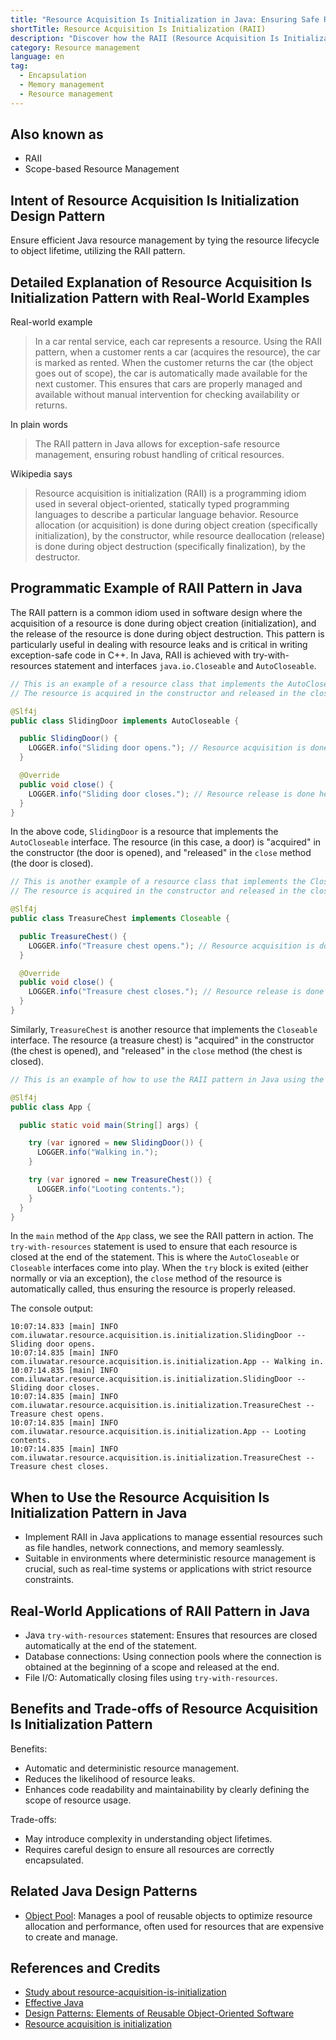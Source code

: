 ```yaml
---
title: "Resource Acquisition Is Initialization in Java: Ensuring Safe Resource Management"
shortTitle: Resource Acquisition Is Initialization (RAII)
description: "Discover how the RAII (Resource Acquisition Is Initialization) pattern can streamline resource management in Java. Learn to implement RAII with practical examples and improve code reliability and maintenance."
category: Resource management
language: en
tag:
  - Encapsulation
  - Memory management
  - Resource management
---
```


## Also known as

* RAII
* Scope-based Resource Management

## Intent of Resource Acquisition Is Initialization Design Pattern

Ensure efficient Java resource management by tying the resource lifecycle to object lifetime, utilizing the RAII pattern.

## Detailed Explanation of Resource Acquisition Is Initialization Pattern with Real-World Examples

Real-world example

> In a car rental service, each car represents a resource. Using the RAII pattern, when a customer rents a car (acquires the resource), the car is marked as rented. When the customer returns the car (the object goes out of scope), the car is automatically made available for the next customer. This ensures that cars are properly managed and available without manual intervention for checking availability or returns.

In plain words

> The RAII pattern in Java allows for exception-safe resource management, ensuring robust handling of critical resources.

Wikipedia says

> Resource acquisition is initialization (RAII) is a programming idiom used in several object-oriented, statically typed programming languages to describe a particular language behavior. Resource allocation (or acquisition) is done during object creation (specifically initialization), by the constructor, while resource deallocation (release) is done during object destruction (specifically finalization), by the destructor.

## Programmatic Example of RAII Pattern in Java

The RAII pattern is a common idiom used in software design where the acquisition of a resource is done during object creation (initialization), and the release of the resource is done during object destruction. This pattern is particularly useful in dealing with resource leaks and is critical in writing exception-safe code in C++. In Java, RAII is achieved with try-with-resources statement and interfaces `java.io.Closeable` and `AutoCloseable`.

```java
// This is an example of a resource class that implements the AutoCloseable interface.
// The resource is acquired in the constructor and released in the close method.

@Slf4j
public class SlidingDoor implements AutoCloseable {

  public SlidingDoor() {
    LOGGER.info("Sliding door opens."); // Resource acquisition is done here
  }

  @Override
  public void close() {
    LOGGER.info("Sliding door closes."); // Resource release is done here
  }
}
```

In the above code, `SlidingDoor` is a resource that implements the `AutoCloseable` interface. The resource (in this case, a door) is "acquired" in the constructor (the door is opened), and "released" in the `close` method (the door is closed).

```java
// This is another example of a resource class that implements the Closeable interface.
// The resource is acquired in the constructor and released in the close method.

@Slf4j
public class TreasureChest implements Closeable {

  public TreasureChest() {
    LOGGER.info("Treasure chest opens."); // Resource acquisition is done here
  }

  @Override
  public void close() {
    LOGGER.info("Treasure chest closes."); // Resource release is done here
  }
}
```

Similarly, `TreasureChest` is another resource that implements the `Closeable` interface. The resource (a treasure chest) is "acquired" in the constructor (the chest is opened), and "released" in the `close` method (the chest is closed).

```java
// This is an example of how to use the RAII pattern in Java using the try-with-resources statement.

@Slf4j
public class App {

  public static void main(String[] args) {

    try (var ignored = new SlidingDoor()) {
      LOGGER.info("Walking in.");
    }

    try (var ignored = new TreasureChest()) {
      LOGGER.info("Looting contents.");
    }
  }
}
```

In the `main` method of the `App` class, we see the RAII pattern in action. The `try-with-resources` statement is used to ensure that each resource is closed at the end of the statement. This is where the `AutoCloseable` or `Closeable` interfaces come into play. When the `try` block is exited (either normally or via an exception), the `close` method of the resource is automatically called, thus ensuring the resource is properly released.

The console output:

```
10:07:14.833 [main] INFO com.iluwatar.resource.acquisition.is.initialization.SlidingDoor -- Sliding door opens.
10:07:14.835 [main] INFO com.iluwatar.resource.acquisition.is.initialization.App -- Walking in.
10:07:14.835 [main] INFO com.iluwatar.resource.acquisition.is.initialization.SlidingDoor -- Sliding door closes.
10:07:14.835 [main] INFO com.iluwatar.resource.acquisition.is.initialization.TreasureChest -- Treasure chest opens.
10:07:14.835 [main] INFO com.iluwatar.resource.acquisition.is.initialization.App -- Looting contents.
10:07:14.835 [main] INFO com.iluwatar.resource.acquisition.is.initialization.TreasureChest -- Treasure chest closes.
```

## When to Use the Resource Acquisition Is Initialization Pattern in Java

* Implement RAII in Java applications to manage essential resources such as file handles, network connections, and memory seamlessly.
* Suitable in environments where deterministic resource management is crucial, such as real-time systems or applications with strict resource constraints.

## Real-World Applications of RAII Pattern in Java

* Java `try-with-resources` statement: Ensures that resources are closed automatically at the end of the statement.
* Database connections: Using connection pools where the connection is obtained at the beginning of a scope and released at the end.
* File I/O: Automatically closing files using `try-with-resources`.

## Benefits and Trade-offs of Resource Acquisition Is Initialization Pattern

Benefits:

* Automatic and deterministic resource management.
* Reduces the likelihood of resource leaks.
* Enhances code readability and maintainability by clearly defining the scope of resource usage.

Trade-offs:

* May introduce complexity in understanding object lifetimes.
* Requires careful design to ensure all resources are correctly encapsulated.

## Related Java Design Patterns

* [Object Pool](https://java-design-patterns.com/patterns/object-pool/): Manages a pool of reusable objects to optimize resource allocation and performance, often used for resources that are expensive to create and manage.

## References and Credits

* [Study about resource-acquisition-is-initialization](https://runtimehub.com/p/jdp@20240509:resource-acquisition-is-initialization/)
* [Effective Java](https://amzn.to/4cGk2Jz)
* [Design Patterns: Elements of Reusable Object-Oriented Software](https://amzn.to/3w0pvKI)
* [Resource acquisition is initialization](https://en.wikipedia.org/wiki/Resource_acquisition_is_initialization)
